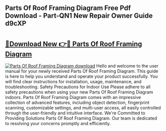 ## Parts Of Roof Framing Diagram Free Pdf Download - Part-QN1 New Repair Owner Guide d9cXP

# <h2><a href="http://dfqd4a.blite.top/?on=Parts+Of+Roof+Framing+Diagram">🔗Download New 👉🔴 Parts Of Roof Framing Diagram</a></h2>

[![Parts Of Roof Framing Diagram download](https://i.imgur.com/lujVjoI.png)](http://dfqd4a.blite.top/?on=Parts+Of+Roof+Framing+Diagram)
Hello and welcome to the user manual for your newly received Parts Of Roof Framing Diagram. This guide is here to help you understand and operate your product successfully. You will find clear instructions for installation, usage, maintenance, and troubleshooting. Safety Precautions for Indoor Use Please adhere to all safety precautions when using your new Parts Of Roof Framing Diagram indoors. Parts Of Roof Framing Diagram comes with an impressive collection of advanced features, including object detection, fingerprint scanning, customizable settings, and multi-user access, all easily controlled through the user-friendly and intuitive interface. We're Committed to Providing Solutions Parts Of Roof Framing Diagram. Our team is dedicated to resolving your concerns promptly and efficiently.
